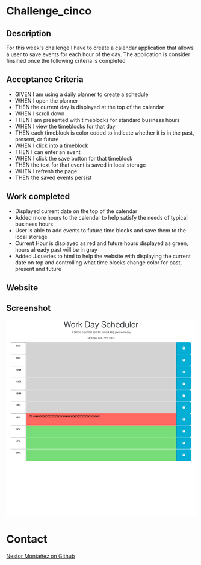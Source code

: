 # Challenge_cinco
## Description 
For this week's challenge I have to create a calendar application that allows a user to save events for each hour of the day. The application is consider finsihed once the following criteria is completed

 ## Acceptance Criteria
* GIVEN I am using a daily planner to create a schedule
* WHEN I open the planner
* THEN the current day is displayed at the top of the calendar
* WHEN I scroll down
* THEN I am presented with timeblocks for standard business hours
* WHEN I view the timeblocks for that day
* THEN each timeblock is color coded to indicate whether it is in the past, present, or future
* WHEN I click into a timeblock
* THEN I can enter an event
* WHEN I click the save button for that timeblock
* THEN the text for that event is saved in local storage
* WHEN I refresh the page
* THEN the saved events persist

 ## Work completed
* Displayed current date on the top of the calendar 
* Added more hours to the calendar to help satisfy the needs of typical business hours
* User is able to add events to future time blocks and save them to the local storage 
* Current Hour is displayed as red and future hours displayed as green, hours already past will be in gray
* Added J.queries to html to help the website with displaying the current date on top and controlling what time blocks change color for past, present and future

 ## Website 

 ## Screenshot
![screenshot](Assets/Img/_Users_nestormontanez_bootcamp_Challenge_cinco_index.html.png)
 # Contact
 [Nestor Montañez on Github](https://github.com/Nuno0123)
